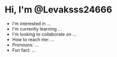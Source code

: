 # Hi, I'm @Levaksss24666

- I'm interested in ...
- I'm currently learning ...
- I'm looking to collaborate on ...
- How to reach me: ...
- Pronouns: ...
- Fun fact: ...
